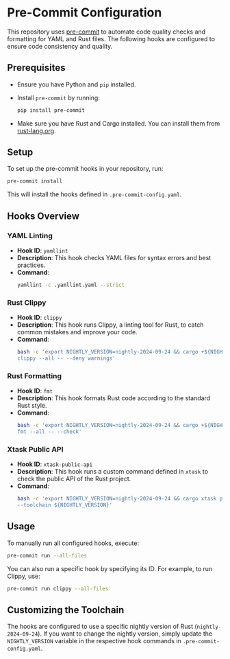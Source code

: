 # Pre-Commit Configuration

This repository uses [pre-commit](https://pre-commit.com/) to automate code
quality checks and formatting for YAML and Rust files. The following hooks are
configured to ensure code consistency and quality.

## Prerequisites

- Ensure you have Python and `pip` installed.
- Install `pre-commit` by running:

  ```bash
  pip install pre-commit
  ```

- Make sure you have Rust and Cargo installed. You can install them from
  [rust-lang.org](https://www.rust-lang.org/).

## Setup

To set up the pre-commit hooks in your repository, run:

```bash
pre-commit install
```

This will install the hooks defined in `.pre-commit-config.yaml`.

## Hooks Overview

### YAML Linting

- **Hook ID**: `yamllint`
- **Description**: This hook checks YAML files for syntax errors and best
  practices.
- **Command**:
  ```bash
  yamllint -c .yamllint.yaml --strict
  ```

### Rust Clippy

- **Hook ID**: `clippy`
- **Description**: This hook runs Clippy, a linting tool for Rust, to catch
  common mistakes and improve your code.
- **Command**:
  ```bash
  bash -c 'export NIGHTLY_VERSION=nightly-2024-09-24 && cargo +${NIGHTLY_VERSION}
  clippy --all -- --deny warnings'
  ```

### Rust Formatting

- **Hook ID**: `fmt`
- **Description**: This hook formats Rust code according to the standard Rust
  style.
- **Command**:
  ```bash
  bash -c 'export NIGHTLY_VERSION=nightly-2024-09-24 && cargo +${NIGHTLY_VERSION}
  fmt --all -- --check'
  ```

### Xtask Public API

- **Hook ID**: `xtask-public-api`
- **Description**: This hook runs a custom command defined in `xtask` to
  check the public API of the Rust project.
- **Command**:
  ```bash
  bash -c 'export NIGHTLY_VERSION=nightly-2024-09-24 && cargo xtask public-api
  --toolchain ${NIGHTLY_VERSION}'
  ```

## Usage

To manually run all configured hooks, execute:

```bash
pre-commit run --all-files
```

You can also run a specific hook by specifying its ID. For example, to run
Clippy, use:

```bash
pre-commit run clippy --all-files
```

## Customizing the Toolchain

The hooks are configured to use a specific nightly version of Rust
(`nightly-2024-09-24`). If you want to change the nightly version, simply
update the `NIGHTLY_VERSION` variable in the respective hook commands in
`.pre-commit-config.yaml`.
